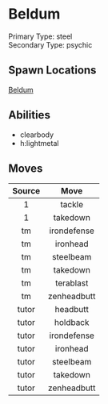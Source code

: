 # Beldum  
Primary Type: steel  
Secondary Type: psychic  
  
## Spawn Locations  
[Beldum](/data/spawn_presets/beldum.md)  
  
## Abilities  
  * clearbody
  * h:lightmetal
  
  
## Moves  
  
| Source | Move |  
|:---:|:---:|  
| 1 | tackle |  
| 1 | takedown |  
| tm | irondefense |  
| tm | ironhead |  
| tm | steelbeam |  
| tm | takedown |  
| tm | terablast |  
| tm | zenheadbutt |  
| tutor | headbutt |  
| tutor | holdback |  
| tutor | irondefense |  
| tutor | ironhead |  
| tutor | steelbeam |  
| tutor | takedown |  
| tutor | zenheadbutt |  
  
